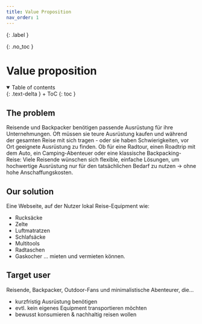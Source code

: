 ```yaml
---
title: Value Proposition
nav_order: 1
---
```


{: .label }


{: .no_toc }
# Value proposition

<details open markdown="block">
{: .text-delta }
<summary>Table of contents</summary>
+ ToC
{: toc }
</details>

## The problem
Reisende und Backpacker benötigen passende Ausrüstung für ihre Unternehmungen. Oft müssen sie teure Ausrüstung kaufen und während der gesamten Reise mit sich tragen - oder sie haben Schwierigkeiten, vor Ort geeignete Ausrüstung zu finden. Ob für eine Radtour, einen Roadtrip mit dem Auto, ein Camping-Abenteuer oder eine klassische Backpacking-Reise: Viele Reisende wünschen sich flexible, einfache Lösungen, um hochwertige Ausrüstung nur für den tatsächlichen Bedarf zu nutzen -> ohne hohe Anschaffungskosten.



## Our solution

Eine Webseite, auf der Nutzer lokal Reise-Equipment wie:
- Rucksäcke
- Zelte
- Luftmatratzen
- Schlafsäcke
- Multitools
- Radtaschen
- Gaskocher
... mieten und vermieten können.



## Target user

Reisende, Backpacker, Outdoor-Fans und minimalistische Abenteurer, die…
- kurzfristig Ausrüstung benötigen
- evtl. kein eigenes Equipment transportieren möchten
- bewusst konsumieren & nachhaltig reisen wollen


